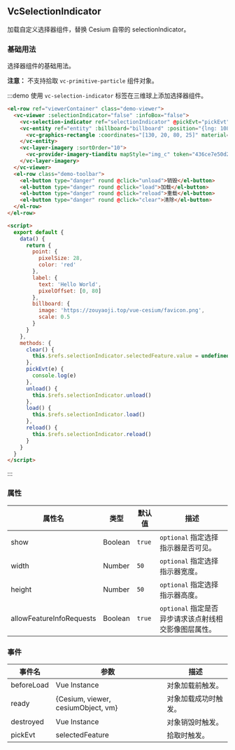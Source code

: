 <!--
 * @Author: zouyaoji@https://github.com/zouyaoji
 * @Date: 2021-11-04 10:37:42
 * @LastEditTime: 2021-11-22 16:49:24
 * @LastEditors: zouyaoji
 * @Description:
 * @FilePath: \vue-cesium@next\website\docs\zh-CN\controls\vc-selection-indicator.md
-->

## VcSelectionIndicator

加载自定义选择器组件，替换 Cesium 自带的 selectionIndicator。

### 基础用法

选择器组件的基础用法。

**注意：** 不支持拾取 `vc-primitive-particle` 组件对象。

:::demo 使用 `vc-selection-indicator` 标签在三维球上添加选择器组件。

```html
<el-row ref="viewerContainer" class="demo-viewer">
  <vc-viewer :selectionIndicator="false" :infoBox="false">
    <vc-selection-indicator ref="selectionIndicator" @pickEvt="pickEvt"></vc-selection-indicator>
    <vc-entity ref="entity" :billboard="billboard" :position="{lng: 108, lat: 32}" :point="point" :label="label">
      <vc-graphics-rectangle :coordinates="[130, 20, 80, 25]" material="green"></vc-graphics-rectangle>
    </vc-entity>
    <vc-layer-imagery :sortOrder="10">
      <vc-provider-imagery-tianditu mapStyle="img_c" token="436ce7e50d27eede2f2929307e6b33c0"></vc-provider-imagery-tianditu>
    </vc-layer-imagery>
  </vc-viewer>
  <el-row class="demo-toolbar">
    <el-button type="danger" round @click="unload">销毁</el-button>
    <el-button type="danger" round @click="load">加载</el-button>
    <el-button type="danger" round @click="reload">重载</el-button>
    <el-button type="danger" round @click="clear">清除</el-button>
  </el-row>
</el-row>

<script>
  export default {
    data() {
      return {
        point: {
          pixelSize: 28,
          color: 'red'
        },
        label: {
          text: 'Hello World',
          pixelOffset: [0, 80]
        },
        billboard: {
          image: 'https://zouyaoji.top/vue-cesium/favicon.png',
          scale: 0.5
        }
      }
    },
    methods: {
      clear() {
        this.$refs.selectionIndicator.selectedFeature.value = undefined
      },
      pickEvt(e) {
        console.log(e)
      },
      unload() {
        this.$refs.selectionIndicator.unload()
      },
      load() {
        this.$refs.selectionIndicator.load()
      },
      reload() {
        this.$refs.selectionIndicator.reload()
      }
    }
  }
</script>
```

:::

### 属性

| 属性名                   | 类型    | 默认值 | 描述                                                  |
| ------------------------ | ------- | ------ | ----------------------------------------------------- |
| show                     | Boolean | `true` | `optional` 指定选择指示器是否可见。                   |
| width                    | Number  | `50`   | `optional` 指定选择指示器宽度。                       |
| height                   | Number  | `50`   | `optional` 指定选择指示器高度。                       |
| allowFeatureInfoRequests | Boolean | `true` | `optional` 指定是否异步请求该点射线相交影像图层属性。 |

### 事件

| 事件名     | 参数                               | 描述                 |
| ---------- | ---------------------------------- | -------------------- |
| beforeLoad | Vue Instance                       | 对象加载前触发。     |
| ready      | {Cesium, viewer, cesiumObject, vm} | 对象加载成功时触发。 |
| destroyed  | Vue Instance                       | 对象销毁时触发。     |
| pickEvt    | selectedFeature                    | 拾取时触发。         |

